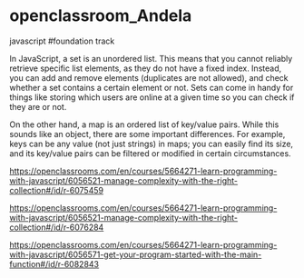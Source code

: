 # openclassroom_Andela
javascript 
#foundation track
<!-- start -->
In JavaScript, a set is an unordered list.  This means that you cannot reliably retrieve specific list elements, as they do not have a fixed index. Instead, you can add and remove elements (duplicates are not allowed), and check whether a set contains a certain element or not.  Sets can come in handy for things like storing which users are online at a given time so you can check if they are or not.

On the other hand, a map is an ordered list of key/value pairs. While this sounds like an object, there are some important differences. For example, keys can be any value (not just strings) in maps; you can easily find its  size, and its key/value pairs can be filtered or modified in certain circumstances.

https://openclassrooms.com/en/courses/5664271-learn-programming-with-javascript/6056521-manage-complexity-with-the-right-collection#/id/r-6075459

<!-- useful links to sets and maps -->
https://openclassrooms.com/en/courses/5664271-learn-programming-with-javascript/6056521-manage-complexity-with-the-right-collection#/id/r-6076284

<!-- javascript for web -->
https://openclassrooms.com/en/courses/5664271-learn-programming-with-javascript/6056571-get-your-program-started-with-the-main-function#/id/r-6082843
<!-- end -->



